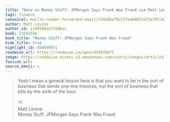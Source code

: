 ```yaml
---
title: "Note on Money Stuff: JPMorgan Says Frank Was Fraud via Matt Levine"
tags: finance
canonical: mailto:reader-forwarded-email/534a8be70212feab90fcb72a70fc03c0
author: Matt Levine
author_id: 1190548a47158bac
book: 23203554
book_title: "Money Stuff: JPMorgan Says Frank Was Fraud"
hide_title: true
highlight_id: 454939671
readwise_url: https://readwise.io/open/454939671
image: https://readwise-assets.s3.amazonaws.com/static/images/article3.5c705a01b476.png
favicon_url: 
source_emoji: ✉️
---
```


> Yeah I mean a general lesson here is that you want to be in the sort of business that sends one-line invoices, not the sort of business that bills by the sixth of the hour.
> <div class="quoteback-footer"><div class="quoteback-avatar"><span class="mini-emoji"> ✉️</span></div><div class="quoteback-metadata"><div class="metadata-inner"><span style="display:none">FROM:</span><div aria-label="Matt Levine" class="quoteback-author"> Matt Levine</div><div aria-label="Money Stuff: JPMorgan Says Frank Was Fraud" class="quoteback-title"> Money Stuff: JPMorgan Says Frank Was Fraud</div></div></div></div>
